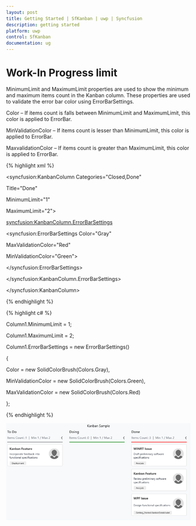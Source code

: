 ```yaml
---
layout: post
title: Getting Started | SfKanban | uwp | Syncfusion
description: getting started
platform: uwp
control: SfKanban
documentation: ug
---
```

# Work-In Progress limit

MinimumLimit and MaximumLimit properties are used to show the minimum and maximum items count in the Kanban column. These properties are used to validate the error bar color using ErrorBarSettings.

Color – If items count is falls between MinimumLimit and MaximumLimit, this color is applied to ErrorBar.

MinValidationColor – If items count is lesser than MinimumLimit, this color is applied to ErrorBar.

MaxvalidationColor – If items count is greater than MaximumLimit, this color is applied to ErrorBar.

{% highlight xml %}

<syncfusion:KanbanColumn Categories="Closed,Done"

Title="Done"

MinimumLimit="1"

MaximumLimit="2">

<syncfusion:KanbanColumn.ErrorBarSettings>

<syncfusion:ErrorBarSettings Color="Gray"

MaxValidationColor="Red"

MinValidationColor="Green">

</syncfusion:ErrorBarSettings>

</syncfusion:KanbanColumn.ErrorBarSettings>

</syncfusion:KanbanColumn>

{% endhighlight %}

{% highlight c# %}

Column1.MinimumLimit = 1;

Column1.MaximumLimit = 2;

Column1.ErrorBarSettings = new ErrorBarSettings()

{

Color = new SolidColorBrush(Colors.Gray),

MinValidationColor = new SolidColorBrush(Colors.Green),

MaxValidationColor = new SolidColorBrush(Colors.Red)

};

{% endhighlight %}

![](SfKanban_images/SfKanban_img10.png)
